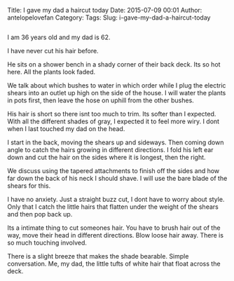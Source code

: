 Title: I gave my dad a haircut today
Date: 2015-07-09 00:01
Author: antelopelovefan
Category: 
Tags: 
Slug: i-gave-my-dad-a-haircut-today

<img src="https://d262ilb51hltx0.cloudfront.net/max/960/1*p1mb-vpp44A6WQ-faoNmLg.jpeg" alt="" />

I am 36 years old and my dad is 62.

I have never cut his hair before.

He sits on a shower bench in a shady corner of their back deck. Its so hot here. All the plants look faded.

We talk about which bushes to water in which order while I plug the electric shears into an outlet up high on the side of the house. I will water the plants in pots first, then leave the hose on uphill from the other bushes.

His hair is short so there isnt too much to trim. Its softer than I expected. With all the different shades of gray, I expected it to feel more wiry. I dont when I last touched my dad on the head.

I start in the back, moving the shears up and sideways. Then coming down angle to catch the hairs growing in different directions. I fold his left ear down and cut the hair on the sides where it is longest, then the right.

We discuss using the tapered attachments to finish off the sides and how far down the back of his neck I should shave. I will use the bare blade of the shears for this.

I have no anxiety. Just a straight buzz cut, I dont have to worry about style. Only that I catch the little hairs that flatten under the weight of the shears and then pop back up.

Its a intimate thing to cut someones hair. You have to brush hair out of the way, move their head in different directions. Blow loose hair away. There is so much touching involved.

There is a slight breeze that makes the shade bearable. Simple conversation. Me, my dad, the little tufts of white hair that float across the deck.

